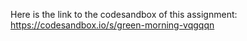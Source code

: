 Here is the link to the codesandbox of this assignment: https://codesandbox.io/s/green-morning-vqgqqn
